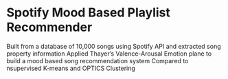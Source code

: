 # Spotify Mood Based Playlist Recommender

Built from a database of 10,000 songs using Spotify API and extracted song property information
Applied Thayer’s Valence-Arousal Emotion plane to build a mood based song recommendation system
Compared to nsupervised K-means and OPTICS Clustering

